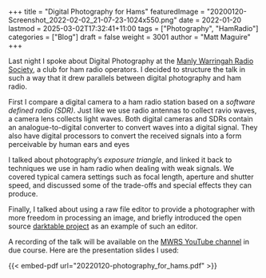 +++
title = "Digital Photography for Hams"
featuredImage = "20200120-Screenshot_2022-02-02_21-07-23-1024x550.png"
date = 2022-01-20
lastmod = 2025-03-02T17:32:41+11:00
tags = ["Photography", "HamRadio"]
categories = ["Blog"]
draft = false
weight = 3001
author = "Matt Maguire"
+++

Last night I spoke about Digital Photography at the [Manly Warringah Radio Society](https://www.mwrs.org.au/), a club for ham radio operators. I decided to structure the talk in such a way that it drew parallels between digital photography and ham radio.

First I compare a digital camera to a ham radio station based on a _software defined radio (SDR)_. Just like we use radio antennas to collect ravio waves, a camera lens collects light waves. Both digital cameras and SDRs contain an analogue-to-digital converter to convert waves into a digital signal. They also have digital processors to convert the received signals into a form perceivable by human ears and eyes

I talked about photography’s _exposure triangle_, and linked it back to techniques we use in ham radio when dealing with weak signals. We covered typical camera settings such as focal length, aperture and shutter speed, and discussed some of the trade-offs and special effects they can produce.

Finally, I talked about using a raw file editor to provide a photographer with more freedom in processing an image, and briefly introduced the open source [darktable project](https://www.darktable.org/) as an example of such an editor.

A recording of the talk will be available on the [MWRS YouTube channel](https://www.youtube.com/user/VK2MB) in due course. Here are the presentation slides I used:

{{< embed-pdf url="20220120-photography_for_hams.pdf" >}}
